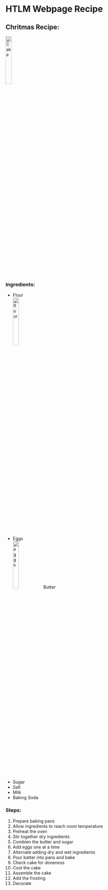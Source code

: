<h1> HTLM Webpage Recipe </h1>
<h2> Chritmas Recipe: </h2>

<img   src="https://www.onceuponachef.com/images/2012/11/Vanilla-Birthday-Cake-18.jpg"
        title="Cake"
        width="20%"
        height="20%" />
        
<h3> Ingredients: </h3>
        
<b>  </b>
<ul>
  <li> Flour </li>
     <img 
       src= "https://medinabaking.com/wp-content/uploads/2020/01/Flour.jpg" 
        title="flour"
        width="20%"
        height="20%" />
  <li> Eggs </li>
        <img
             src="https://cdn-prod.medicalnewstoday.com/content/images/articles/283/283659/a-basket-of-eggs.jpg"
             title="eggs"
             width="20%"
             height="20%"
  <li> Butter </li>
  <li> Sugar </li>
  <li> Salt </li>
  <li> Milk </li>
  <li> Baking Soda </li>
</ul>


<h3> Steps: </h3>
  
 <ol> 
  <li> Prepare baking pans </li>
  <li> Allow ingredients to reach room temperature </li>
  <li> Preheat the oven </li>
  <li> Stir together dry ingredients </li>
  <li> Combien the butter and sugar </li>
  <li> Add eggs one at a time </li>
  <li> Alternate adding dry and wet ingredients </li>
  <li> Pour batter into pans and bake </li>
  <li> Check cake for doneness </li>
  <li> Cool the cake </li> 
  <li> Assemble the cake </li>
  <li> Add the frosting </li>
  <li> Decorate </li> 
        
</ol>
